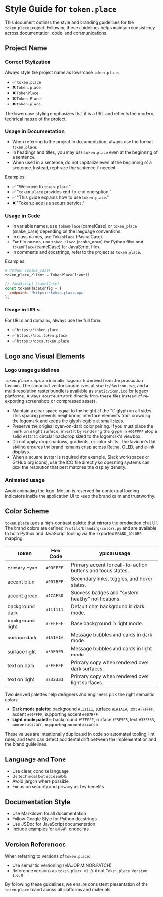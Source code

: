# Style Guide for `token.place`

This document outlines the style and branding guidelines for the `token.place` project. Following these guidelines helps maintain consistency across documentation, code, and communications.

## Project Name

### Correct Stylization

Always style the project name as lowercase `token.place`:

- ✅ `token.place`
- ❌ `Token.place`
- ❌ `TokenPlace`
- ❌ `Token Place`
- ❌ `token-place`

The lowercase styling emphasizes that it is a URL and reflects the modern, technical nature of the project.

### Usage in Documentation

- When referring to the project in documentation, always use the format `token.place`.
- In headings and titles, you may use `token.place` even at the beginning of a sentence.
- When used in a sentence, do not capitalize even at the beginning of a sentence. Instead, rephrase the sentence if needed.

Examples:
- ✅ "Welcome to `token.place`."
- ✅ "`token.place` provides end-to-end encryption."
- ✅ "This guide explains how to use `token.place`."
- ❌ "Token.place is a secure service."

### Usage in Code

- In variable names, use `tokenPlace` (camelCase) or `token_place` (snake_case) depending on the language conventions.
- In class names, use `TokenPlace` (PascalCase).
- For file names, use `token_place` (snake_case) for Python files and `tokenPlace` (camelCase) for JavaScript files.
- In comments and docstrings, refer to the project as `token.place`.

Examples:
```python
# Python (snake_case)
token_place_client = TokenPlaceClient()
```

```javascript
// JavaScript (camelCase)
const tokenPlaceConfig = {
  endpoint: 'https://token.place/api'
};
```

### Usage in URLs

For URLs and domains, always use the full form:

- ✅ `https://token.place`
- ✅ `https://api.token.place`
- ✅ `https://docs.token.place`

## Logo and Visual Elements

### Logo usage guidelines

`token.place` ships a minimalist logomark derived from the production favicon. The canonical
vector source lives at `static/favicon.svg`, and a multi-resolution raster bundle is available as
`static/icon.ico` for legacy platforms. Always source artwork directly from these files instead of
re-exporting screenshots or compressed assets.

- Maintain a clear space equal to the height of the "t" glyph on all sides. This spacing prevents
  neighboring interface elements from crowding the logomark and keeps the glyph legible at small
  sizes.
- Preserve the original cyan-on-dark color pairing. If you must place the mark on a light surface,
  invert it by rendering the glyph in `#00FFFF` atop a solid `#111111` circular backdrop sized to the
  logomark's viewbox.
- Do not apply drop shadows, gradients, or color shifts. The favicon's flat styling ensures the
  brand remains crisp across Retina, OLED, and e-ink displays.
- When a square avatar is required (for example, Slack workspaces or GitHub org icons), use the ICO
  file directly so operating systems can pick the resolution that best matches the display density.

### Animated usage

Avoid animating the logo. Motion is reserved for contextual loading indicators inside the
application UI to keep the brand calm and trustworthy.

## Color Scheme

`token.place` uses a high-contrast palette that mirrors the production chat UI. The
brand colors are defined in `utils/branding/colors.py` and are available to both
Python and JavaScript tooling via the exported `BRAND_COLORS` mapping.

| Token          | Hex Code | Typical Usage                                               |
| -------------- | -------- | ----------------------------------------------------------- |
| primary cyan   | `#00FFFF`| Primary accent for call-to-action buttons and focus states. |
| accent blue    | `#007BFF`| Secondary links, toggles, and hover states.                 |
| accent green   | `#4CAF50`| Success badges and “system healthy” notifications.          |
| background dark| `#111111`| Default chat background in dark mode.                       |
| background light| `#FFFFFF`| Base background in light mode.                             |
| surface dark   | `#1A1A1A`| Message bubbles and cards in dark mode.                     |
| surface light  | `#F5F5F5`| Message bubbles and cards in light mode.                    |
| text on dark   | `#FFFFFF`| Primary copy when rendered over dark surfaces.             |
| text on light  | `#333333`| Primary copy when rendered over light surfaces.            |

Two derived palettes help designers and engineers pick the right semantic colors:

- **Dark mode palette**: background `#111111`, surface `#1A1A1A`, text `#FFFFFF`, accent
  `#00FFFF`, supporting accent `#007BFF`.
- **Light mode palette**: background `#FFFFFF`, surface `#F5F5F5`, text `#333333`, accent
  `#007BFF`, supporting accent `#4CAF50`.

These values are intentionally duplicated in code so automated tooling, lint rules, and
tests can detect accidental drift between the implementation and the brand guidelines.

## Language and Tone

- Use clear, concise language
- Be technical but accessible
- Avoid jargon where possible
- Focus on security and privacy as key benefits

## Documentation Style

- Use Markdown for all documentation
- Follow Google Style for Python docstrings
- Use JSDoc for JavaScript documentation
- Include examples for all API endpoints

## Version References

When referring to versions of `token.place`:

- Use semantic versioning (MAJOR.MINOR.PATCH)
- Reference versions as `token.place v1.0.0` not `Token.place Version 1.0.0`

By following these guidelines, we ensure consistent presentation of the `token.place` brand across all platforms and materials.
